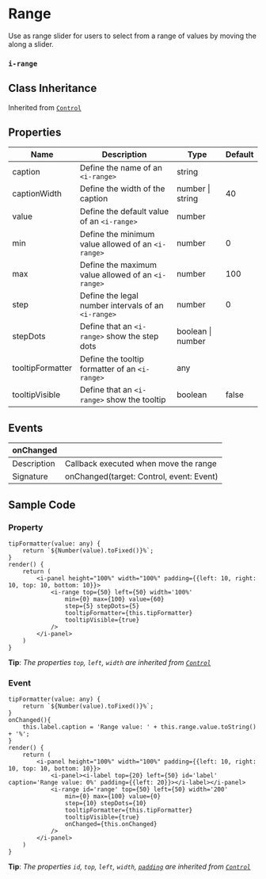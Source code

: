 # Range

Use as range slider for users to select from a range of values by moving the along a slider.

### `i-range`

## Class Inheritance
Inherited from [`Control`](components/Control/README.md)

## Properties

| Name            | Description                                         | Type              | Default |
| --------------- | -------------------------------------------------   | ----------        | ------- |
| caption         | Define the name of an `<i-range>`                   | string            |         |
| captionWidth    | Define the width of the caption                     | number \| string  | 40      |
| value           | Define the default value of an `<i-range>`          | number            |         |
| min             | Define the minimum value allowed of an `<i-range>`  | number            | 0       |
| max             | Define the maximum value allowed of an `<i-range>`  | number            | 100     |
| step            | Define the legal number intervals of an `<i-range>` | number            | 0       |
| stepDots        | Define that an `<i-range>` show the step dots       | boolean \| number |         |
| tooltipFormatter| Define the tooltip formatter of an `<i-range>`      | any               |         |
| tooltipVisible  | Define that an `<i-range>` show the tooltip         | boolean           | false   |

## Events

| **onChanged**  |                                                |
| -------------- | ---------------------------------------------- |
| Description    | Callback executed when move the range          |
| Signature      | onChanged(target: Control, event: Event)       |

## Sample Code

### Property
```typescript(components/Range/samples/i-range_1.tsx)
tipFormatter(value: any) {
    return `${Number(value).toFixed()}%`;
}
render() {
    return (
        <i-panel height="100%" width="100%" padding={{left: 10, right: 10, top: 10, bottom: 10}}>
            <i-range top={50} left={50} width='100%'
                min={0} max={100} value={60} 
                step={5} stepDots={5}
                tooltipFormatter={this.tipFormatter}
                tooltipVisible={true}
            />
        </i-panel>
    )
}
```
**Tip**: _The properties `top`, `left`, `width` are inherited from [`Control`](components/Control/README.md)_

### Event
```typescript(components/Range/samples/i-range_2.tsx)
tipFormatter(value: any) {
    return `${Number(value).toFixed()}%`;
}
onChanged(){
    this.label.caption = 'Range value: ' + this.range.value.toString() + '%';
}
render() {
    return (
        <i-panel height="100%" width="100%" padding={{left: 10, right: 10, top: 10, bottom: 10}}>
            <i-panel><i-label top={20} left={50} id='label' caption='Range value: 0%' padding={{left: 20}}></i-label></i-panel>
            <i-range id='range' top={50} left={50} width='200'
                min={0} max={100} value={0} 
                step={10} stepDots={10}
                tooltipFormatter={this.tipFormatter}
                tooltipVisible={true}
                onChanged={this.onChanged}
            />
        </i-panel>
    )
}
```
**Tip**: _The properties `id`, `top`, `left`, `width`, [`padding`](components/customdatatype/README.md#ispace) are inherited from [`Control`](components/Control/README.md)_